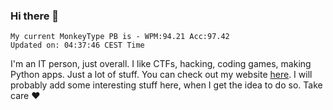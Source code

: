 ### Hi there 👋
<!-- PB START -->
```
My current MonkeyType PB is - WPM:94.21 Acc:97.42
Updated on: 04:37:46 CEST Time
```
<!-- PB END -->
I'm an IT person, just overall. I like CTFs, hacking, coding games, making Python apps. Just a lot of stuff.
You can check out my website [here](https://skill3472.github.io/).
I will probably add some interesting stuff here, when I get the idea to do so. Take care ❤️
